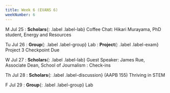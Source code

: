 ```yaml
---
title: Week 6 (EVANS 6)
weekNumber: 6
---
```


M Jul 25
: **Scholars**{: .label .label-lab} Coffee Chat: Hikari Murayama, PhD student, Energy and Resources

Tu Jul 26
: **Group**{: .label .label-group} Lab
: **Project**{: .label .label-exam} Project 3 Checkpoint Due

W Jul 27
: **Scholars**{: .label .label-lab} Guest Speaker: James Rue, Associate Dean, School of Journalism
: Check-ins

Th Jul 28
: **Scholars**{: .label .label-discussion} (AAPB 155) Thriving in STEM

F Jul 29
: **Group**{: .label .label-group} Lab
